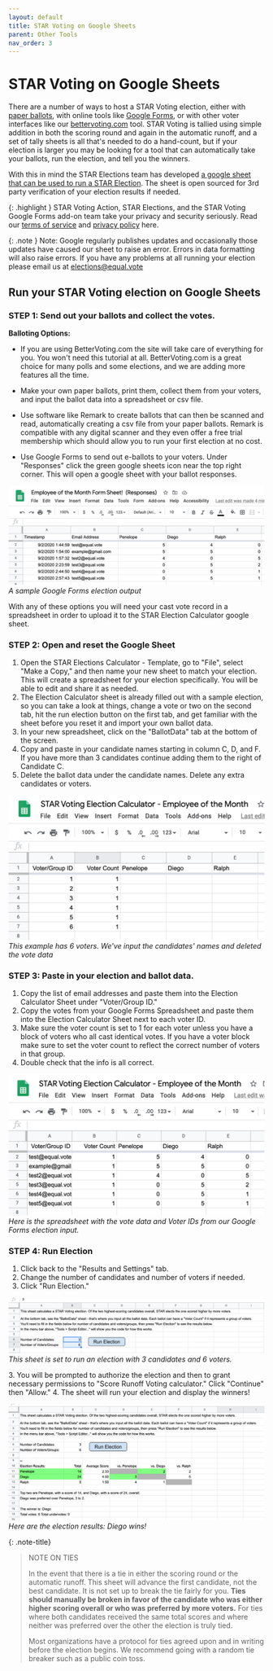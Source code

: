 ```yaml
---
layout: default
title: STAR Voting on Google Sheets
parent: Other Tools
nav_order: 3
---
```


# STAR Voting on Google Sheets

There are a number of ways to host a STAR Voting election, either with [paper ballots](https://docs.google.com/presentation/d/1va-XEsUy0VI0jCTAHrQ_f9HNKex3VK9cm7WfF6jhUYM/edit?usp=sharing), with online tools like [Google Forms](https://www.starvoting.us/google_forms_beta), or with other voter interfaces like our [bettervoting.com](bettervoting.com) tool. STAR Voting is tallied using simple addition in both the scoring round and again in the automatic runoff, and a set of tally sheets is all that's needed to do a hand-count, but if your election is larger you may be looking for a tool that can automatically take your ballots, run the election, and tell you the winners.

With this in mind the STAR Elections team has developed [a google sheet that can be used to run a STAR Election](https://docs.google.com/spreadsheets/d/12Mh6nscdahbT2lkjWxKDQRTbJGMVeKpLyXFG-eon_ss/edit?usp=sharing). The sheet is open sourced for 3rd party verification of your election results if needed.

{: .highlight }
STAR Voting Action, STAR Elections, and the STAR Voting Google Forms add-on team take your privacy and security seriously. Read our [terms of service](https://www.starvoting.us/terms_of_service) and [privacy policy](https://www.starvoting.us/privacy_policy) here.
 
{: .note }
Note: Google regularly publishes updates and occasionally those updates have caused our sheet to raise an error. Errors in data formatting will also raise errors. If you have any problems at all running your election please email us at elections@equal.vote

 

## Run your STAR Voting election on Google Sheets
 

### STEP 1: Send out your ballots and collect the votes.

**Balloting Options:**

* If you are using BetterVoting.com the site will take care of everything for you. You won't need this tutorial at all. BetterVoting.com is a great choice for many polls and some elections, and we are adding more features all the time.

* Make your own paper ballots, print them, collect them from your voters, and input the ballot data into a spreadsheet or csv file.

* Use software like Remark to create ballots that can then be scanned and read, automatically creating a csv file from your paper ballots. Remark is compatible with any digital scanner and they even offer a free trial membership which should allow you to run your first election at no cost.

* Use Google Forms to send out e-ballots to your voters. Under "Responses" click the green google sheets icon near the top right corner. This will open a google sheet with your ballot responses.

![](../images/sheets_screenshot.png)
*A sample Google Forms election output*

With any of these options you will need your cast vote record in a spreadsheet in order to upload it to the STAR Election Calculator google sheet.

### STEP 2: Open and reset the Google Sheet

1. Open the STAR Elections Calculator - Template, go to "File", select "Make a Copy," and then name your new sheet to match your election. This will create a spreadsheet for your election specifically. You will be able to edit and share it as needed.
1. The Election Calculator sheet is already filled out with a sample election, so you can take a look at things, change a vote or two on the second tab, hit the run election button on the first tab, and get familiar with the sheet before you reset it and import your own ballot data.
1. In your new spreadsheet, click on the "BallotData" tab at the bottom of the screen.
1. Copy and paste in your candidate names starting in column C, D, and F. If you have more than 3 candidates continue adding them to the right of Candidate C. 
1. Delete the ballot data under the candidate names. Delete any extra candidates or voters.

![](../images/sheets_screenshot2.png)
*This example has 6 voters. We've input the candidates' names and deleted the vote data*

### STEP 3: Paste in your election and ballot data.

1. Copy the list of email addresses and paste them into the Election Calculator Sheet under "Voter/Group ID."
1. Copy the votes from your Google Forms Spreadsheet and paste them into the Election Calculator Sheet next to each voter ID.
1. Make sure the voter count is set to 1 for each voter unless you have a block of voters who all cast identical votes. If you have a voter block make sure to set the voter count to reflect the correct number of voters in that group.
1. Double check that the info is all correct.

![](../images/sheets_screenshot3.png)
*Here is the spreadsheet with the vote data and Voter IDs from our Google Forms election input.*


### STEP 4: Run Election
1. Click back to the "Results and Settings" tab.
1. Change the number of candidates and number of voters if needed.
1. Click "Run Election."

![](../images/sheets_screenshot4.png)
*This sheet is set to run an election with 3 candidates and 6 voters.*

3\. You will be prompted to authorize the election and then to grant necessary permissions to "Score Runoff Voting calculator." Click "Continue" then "Allow."
4\. The sheet will run your election and display the winners!

![](../images/sheets_screenshot5.png)
*Here are the election results:  Diego wins!*

{: .note-title}
> NOTE ON TIES
> 
> In the event that there is a tie in either the scoring round or the automatic runoff. This sheet will advance the first candidate, not the best candidate. It is not set up to break the tie fairly for you.
> **Ties should manually be broken in favor of the candidate who was either higher scoring overall or who was preferred by more voters.** For ties where both candidates received the same total scores and where neither was preferred over the other the election is truly tied.
> 
> Most organizations have a protocol for ties agreed upon and in writing before the election begins. We recommend going with a random tie breaker such as a public coin toss.
